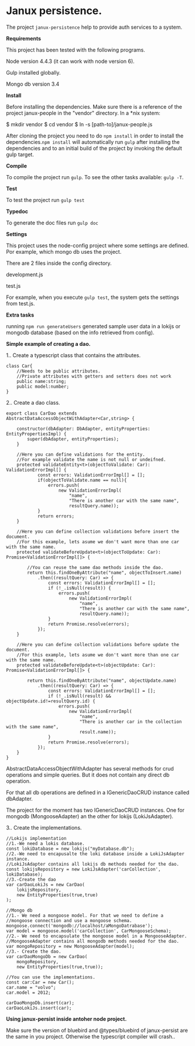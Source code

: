 # Janux persistence.

The project `janux-persistence` help to provide auth services to a system. 

**Requirements**

This project has been tested with the following programs.

Node version 4.4.3 (it can work with node version 6).

Gulp installed globally.

Mongo db version 3.4


**Install**

Before installing the dependencies. Make sure there is a reference of the project janux-people in the  "vendor" directory. In a \*nix system:

  $ mkdir vendor
  $ cd vendor
  $ ln -s [path-to]/janux-people.js

After cloning the project you need to do `npm install` in order to install the dependencies.`npm install` will automatically run `gulp` after installing the dependencies and to an initial build of the project by invoking the default gulp target.
 

**Compile**

To compile the project run `gulp`. To see the other tasks available: `gulp -T`.


**Test**

To test the project run `gulp test`

**Typedoc**

To generate the doc files run `gulp doc` 

**Settings**

This project uses the node-config project where some settings are defined. Por example,
which mongo db uses the project. 
 
 There are 2 files inside the config directory.
 
 development.js
 
 test.js
 
 For example, when you execute `gulp test`, the system gets the settings from test.js. 
 
**Extra tasks**
 
running `npm run generateUsers` generated sample user data in a lokijs or mongodb database (based on the info retrieved from config).


**Simple example of creating a dao.**

1.. Create a typescript class that contains the attributes.

    class Car{
        //Needs to be public attributes. 
        //Private attributes with getters and setters does not work
        public name:string;
        public model:number;
    }


2.. Create a dao class.

    export class CarDao extends AbstractDataAccessObjectWithAdapter<Car,string> {
    
        constructor(dbAdapter: DbAdapter, entityProperties: EntityPropertiesImpl) {
            super(dbAdapter, entityProperties);
        }
        
        //Here you can define validations for the entity.
        //For example validate the name is not null or undeifned.
        protected validateEntity<t>(objectToValidate: Car): ValidationErrorImpl[] {
                const errors: ValidationErrorImpl[] = [];
                if(objectToValidate.name == null){
                    errors.push(
                        new ValidationErrorImpl(
                            "name",
                            "There is another car with the same name",
                            resultQuery.name));
                }
                return errors;
        }

        //Here you can define collection validations before insert the document.
        //For this example, lets asume we don't want more than one car with the same name.        
        protected validateBeforeUpdate<t>(objectToUpdate: Car): Promise<ValidationErrorImpl[]> {
        
            //You can reuse the same dao methods inside the dao.
            return this.findOneByAttribute("name", objectToInsert.name)
                .then((resultQuery: Car) => {
                    const errors: ValidationErrorImpl[] = [];
                    if (!_.isNull(result)) {
                        errors.push(
                            new ValidationErrorImpl(
                                "name",
                                "There is another car with the same name",
                                resultQuery.name));
                    }
                    return Promise.resolve(errors);
                });
        }
        
        //Here you can define collection validations before update the document.
        //For this example, lets asume we don't want more than one car with the same name.
        protected validateBeforeUpdate<t>(objectUpdate: Car): Promise<ValidationErrorImpl[]> {
        
            return this.findOneByAttribute("name", objectUpdate.name)
                .then((resultQuery: Car) => {
                    const errors: ValidationErrorImpl[] = [];
                    if (!_.isNull(result) && objectUpdate.id!=resultQuery.id) {
                        errors.push(
                            new ValidationErrorImpl(
                                "name",
                                "There is another car in the collection with the same name",
                                result.name));
                    }
                    return Promise.resolve(errors);
                });
        }
    }

AbstractDataAccessObjectWithAdapter has several methods for crud operations and simple queries. But
it does not contain any direct db operation.

For that all db operations are defined in a IGenericDaoCRUD 
instance called dbAdapter.

The project for the moment has two IGenericDaoCRUD instances. One for mongodb (MongooseAdapter) an the other for lokijs (LokiJsAdapter).  

3.. Create the implementations.
    
    //Lokijs implementation
    //1.-We need a lokis database.
    const lokiDatabase = new lokijs("myDatabase.db");
    //2.-We need to encapusalte the loki database inside a LokiJsAdapter instance.
    //LokiJsAdapter contains all lokijs db methods needed for the dao.
    const lokijsRepository = new LokiJsAdapter('carCollection', lokiDatabase);
    //3.-Create the dao
    var carDaoLokiJs = new CarDao(
        lokijsRepository,
        new EntityProperties(true,true)
    ); 
    
    //Mongo db
    //1.- We need a mongoose model. For that we need to define a
    //mongoose connection and use a mongoose schema.
    mongoose.connect('mongodb://localhost/aMongoDatrabase');
    var model = mongoose.model('carCollection', CarMongooseSchema);
    //2.- We need to encapsulate the mongoose model in a MongooseAdapter.
    //MongooseAdapter contains all mongodb methods needed for the dao.
    var mongoRepository = new MongooseAdapter(model);
    //3.- Create the dao.
    var carDaoMongoDb = new CarDao(
        mongoRepository,
        new EntityProperties(true,true)); 

    //You can use the implementations.
    const car:Car = new Car();
    car.name = "volvo";
    car.model = 2012;
    
    carDaoMongoDb.insert(car);
    carDaoLokiJs.insert(car);

**Using janux-persist inside antoher node project.**

Make sure the version of bluebird and @types/bluebird of janux-persist are the same in you project. Otherwise the typescript compiler will crash..
